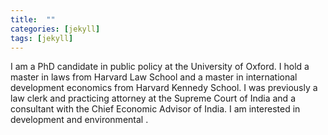 ```yaml
---
title:  ""
categories: [jekyll]
tags: [jekyll]
---
```

I am  a PhD candidate in public policy at the University of Oxford. I hold a master in laws from Harvard Law School and a master in international development economics from Harvard Kennedy School. I was previously a law clerk and practicing attorney at the Supreme Court of India and a consultant with the Chief Economic Advisor of India. I am interested in development and environmental .
